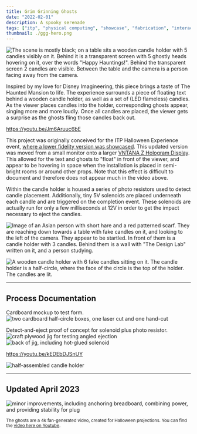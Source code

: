 ```yaml
---
title: Grim Grinning Ghosts
date: "2022-02-01"
description: A spooky serenade
tags: ["itp", "physical computing", "showcase", "fabrication", "interactive"]
thumbnail: ./ggg-hero.png
---
```


![The scene is mostly black; on a table sits a wooden candle holder with 5 candles visibly on it. Behind it is a transparent screen with 5 ghostly heads hovering on it, over the words "Happy Hauntings!". Behind the transparent screen 2 candles are visible. Between the table and the camera is a person facing away from the camera.](still-3.png)

Inspired by my love for Disney Imagineering, this piece brings a taste of The Haunted Mansion to life. The experience surrounds a piece of floating text behind a wooden candle holder, as well as a set of (LED flameless) candles. As the viewer places candles into the holder, corresponding ghosts appear, singing more and more loudly. Once all candles are placed, the viewer gets a surprise as the ghosts fling those candles back out.  

https://youtu.be/Jm6Aruuc6bE

This project was originally conceived for the ITP Halloween Experience event, [where a lower fidelity version was showcased](https://www.leiac.me/content/2021/2021-10-26_spooky-serenade/). This updated version was moved from a small monitor onto a larger [VNTANA Z Hologram Display](https://www.vntanahologram.com). This allowed for the text and ghosts to "float" in front of the viewer, and appear to be hovering in space when the installation is placed in semi-bright rooms or around other props. Note that this effect is difficult to document and therefore does not appear much in the video above.

Within the candle holder is housed a series of photo resistors used to detect candle placement. Additionally, tiny 5V solenoids are placed underneath each candle and are triggered on the completion event. These solenoids are actually run for only a few milliseconds at 12V in order to get the impact necessary to eject the candles.

![Image of an Asian person with short hare and a red patterned scarf. They are reaching down towards a table with fake candles on it, and looking to the left of the camera. They appear to be startled. In front of them is a candle holder with 3 candles. Behind them is a wall with "The Design Lab" written on it, and a person studying.](still-christina.png)

![A wooden candle holder with 6 fake candles sitting on it. The candle holder is a half-circle, where the face of the circle is the top of the holder. The candles are lit.](still-4.png)

---
## Process Documentation 

Cardboard mockup to test form.
![two cardboard half-circle boxes, one laser cut and one hand-cut](./form_tests.jpg)

Detect-and-eject proof of concept for solenoid plus photo resistor. 
![craft plywood jig for testing angled ejection](./angled_test.jpg)
![back of jig, including hot-glued solenoid](./angled_test_back.jpg)

https://youtu.be/kEDEbDJSnUY

![half-assembled candle holder](./half-assembled.jpg)

---
## Updated April 2023

![minor improvements, including anchoring breadboard, combining power, and providing stability for plug](improvements.jpg)




<sub>The ghosts are a 4k fan-generated video, created for Halloween projections. You can find the [video here on Youtube](https://youtu.be/HECrCf73Jv8).</sub>

